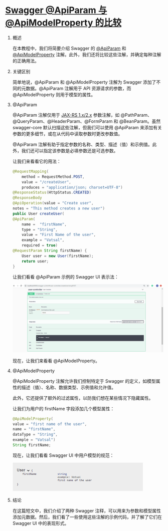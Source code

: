 # [Swagger @ApiParam 与 @ApiModelProperty 的比较](https://www.baeldung.com/swagger-apiparam-vs-apimodelproperty)

1. 概述

    在本教程中，我们将简要介绍 Swagger 的 [@ApiParam](https://docs.swagger.io/swagger-core/v1.5.0/apidocs/io/swagger/annotations/ApiParam.html) 和 [@ApiModelProperty](https://docs.swagger.io/swagger-core/v1.5.0/apidocs/io/swagger/annotations/ApiModelProperty.html) 注解。此外，我们还将比较这些注解，并确定每种注解的正确用法。

2. 关键区别

    简单地说，@ApiParam 和 @ApiModelProperty 注解为 Swagger 添加了不同的元数据。@ApiParam 注解用于 API 资源请求的参数，而 @ApiModelProperty 则用于模型的属性。

3. @ApiParam

    @ApiParam 注解仅用于 [JAX-RS 1.x/2.x](https://www.baeldung.com/jersey-request-parameters) 参数注解，如 @PathParam、@QueryParam、@HeaderParam、@FormParam 和 @BeanParam。虽然 swagger-core 默认扫描这些注解，但我们可以使用 @ApiParam 来添加有关参数的更多细节，或在从代码中读取参数时更改参数值。

    @ApiParam 注解有助于指定参数的名称、类型、描述（值）和示例值。此外，我们还可以指定该参数是必填参数还是可选参数。

    让我们来看看它的用法：

    ```java
    @RequestMapping(
        method = RequestMethod.POST,
        value = "/createUser",
        produces = "application/json; charset=UTF-8")
    @ResponseStatus(HttpStatus.CREATED)
    @ResponseBody
    @ApiOperation(value = "Create user",
    notes = "This method creates a new user")
    public User createUser(
    @ApiParam(
        name =  "firstName",
        type = "String",
        value = "First Name of the user",
        example = "Vatsal",
        required = true)
    @RequestParam String firstName) {
        User user = new User(firstName);
        return user;
    }
    ```

    让我们看看 @ApiParam 示例的 Swagger UI 表示法：

    ![用户图像](pic/userimage.webp)

    现在，让我们来看看 @ApiModelProperty。

4. @ApiModelProperty

    @ApiModelProperty 注解允许我们控制特定于 Swagger 的定义，如模型属性的描述（值）、名称、数据类型、示例值和允许值。

    此外，它还提供了额外的过滤属性，以防我们想在某些情况下隐藏属性。

    让我们为用户的 firstName 字段添加几个模型属性：

    ```java
    @ApiModelProperty(
    value = "first name of the user",
    name = "firstName",
    dataType = "String",
    example = "Vatsal")
    String firstName;
    ```

    现在，让我们看看 Swagger UI 中用户模型的规范：

    ![usermodel](pic/usermodel.webp)

5. 结论

    在这篇短文中，我们介绍了两种 Swagger 注释，可以用来为参数和模型属性添加元数据。然后，我们看了一些使用这些注解的示例代码，并了解了它们在 Swagger UI 中的表现形式。

